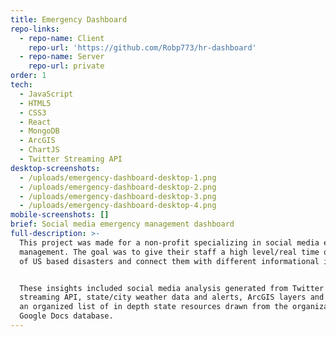 ```yaml
---
title: Emergency Dashboard
repo-links:
  - repo-name: Client
    repo-url: 'https://github.com/Robp773/hr-dashboard'
  - repo-name: Server
    repo-url: private
order: 1
tech:
  - JavaScript
  - HTML5
  - CSS3
  - React
  - MongoDB
  - ArcGIS
  - ChartJS
  - Twitter Streaming API
desktop-screenshots:
  - /uploads/emergency-dashboard-desktop-1.png
  - /uploads/emergency-dashboard-desktop-2.png
  - /uploads/emergency-dashboard-desktop-3.png
  - /uploads/emergency-dashboard-desktop-4.png
mobile-screenshots: []
brief: Social media emergency management dashboard
full-description: >-
  This project was made for a non-profit specializing in social media emergency
  management. The goal was to give their staff a high level/real time overview
  of US based disasters and connect them with different informational insights.


  These insights included social media analysis generated from Twitter's
  streaming API, state/city weather data and alerts, ArcGIS layers and maps, and
  an organized list of in depth state resources drawn from the organizations
  Google Docs database.
---
```



